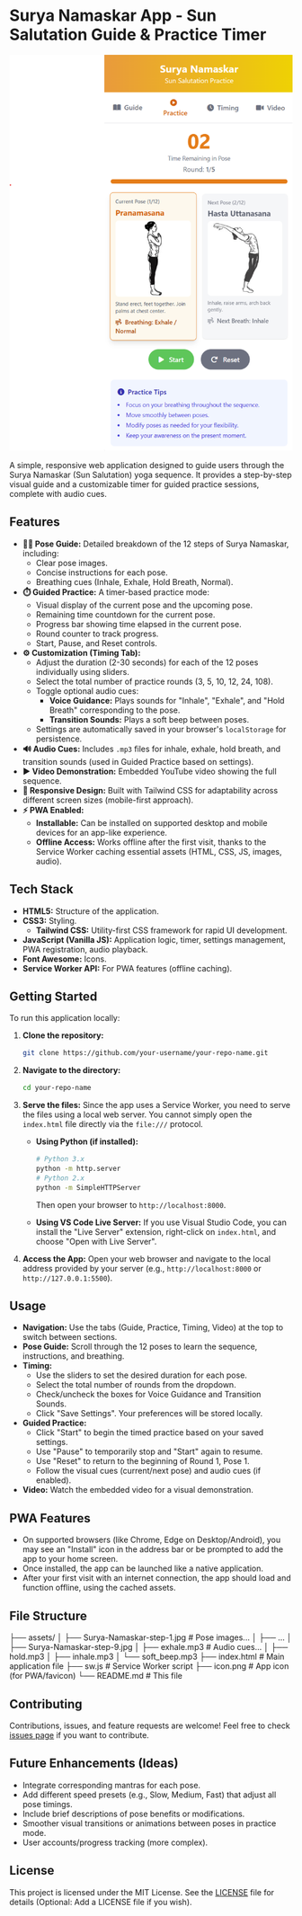 # Surya Namaskar App - Sun Salutation Guide & Practice Timer

![Surya Namaskar App Screenshot](Screenshot.png) 

A simple, responsive web application designed to guide users through the Surya Namaskar (Sun Salutation) yoga sequence. It provides a step-by-step visual guide and a customizable timer for guided practice sessions, complete with audio cues.

## Features

*   **🧘‍♀️ Pose Guide:** Detailed breakdown of the 12 steps of Surya Namaskar, including:
    *   Clear pose images.
    *   Concise instructions for each pose.
    *   Breathing cues (Inhale, Exhale, Hold Breath, Normal).
*   **⏱️ Guided Practice:** A timer-based practice mode:
    *   Visual display of the current pose and the upcoming pose.
    *   Remaining time countdown for the current pose.
    *   Progress bar showing time elapsed in the current pose.
    *   Round counter to track progress.
    *   Start, Pause, and Reset controls.
*   **⚙️ Customization (Timing Tab):**
    *   Adjust the duration (2-30 seconds) for each of the 12 poses individually using sliders.
    *   Select the total number of practice rounds (3, 5, 10, 12, 24, 108).
    *   Toggle optional audio cues:
        *   **Voice Guidance:** Plays sounds for "Inhale", "Exhale", and "Hold Breath" corresponding to the pose.
        *   **Transition Sounds:** Plays a soft beep between poses.
    *   Settings are automatically saved in your browser's `localStorage` for persistence.
*   **🔊 Audio Cues:** Includes `.mp3` files for inhale, exhale, hold breath, and transition sounds (used in Guided Practice based on settings).
*   **▶️ Video Demonstration:** Embedded YouTube video showing the full sequence.
*   **📱 Responsive Design:** Built with Tailwind CSS for adaptability across different screen sizes (mobile-first approach).
*   **⚡ PWA Enabled:**
    *   **Installable:** Can be installed on supported desktop and mobile devices for an app-like experience.
    *   **Offline Access:** Works offline after the first visit, thanks to the Service Worker caching essential assets (HTML, CSS, JS, images, audio).

## Tech Stack

*   **HTML5:** Structure of the application.
*   **CSS3:** Styling.
    *   **Tailwind CSS:** Utility-first CSS framework for rapid UI development.
*   **JavaScript (Vanilla JS):** Application logic, timer, settings management, PWA registration, audio playback.
*   **Font Awesome:** Icons.
*   **Service Worker API:** For PWA features (offline caching).

## Getting Started

To run this application locally:

1.  **Clone the repository:**
    ```bash
    git clone https://github.com/your-username/your-repo-name.git
    ```
2.  **Navigate to the directory:**
    ```bash
    cd your-repo-name
    ```
3.  **Serve the files:**
    Since the app uses a Service Worker, you need to serve the files using a local web server. You cannot simply open the `index.html` file directly via the `file:///` protocol.

    *   **Using Python (if installed):**
        ```bash
        # Python 3.x
        python -m http.server
        # Python 2.x
        python -m SimpleHTTPServer
        ```
        Then open your browser to `http://localhost:8000`.

    *   **Using VS Code Live Server:**
        If you use Visual Studio Code, you can install the "Live Server" extension, right-click on `index.html`, and choose "Open with Live Server".

4.  **Access the App:** Open your web browser and navigate to the local address provided by your server (e.g., `http://localhost:8000` or `http://127.0.0.1:5500`).

## Usage

*   **Navigation:** Use the tabs (Guide, Practice, Timing, Video) at the top to switch between sections.
*   **Pose Guide:** Scroll through the 12 poses to learn the sequence, instructions, and breathing.
*   **Timing:**
    *   Use the sliders to set the desired duration for each pose.
    *   Select the total number of rounds from the dropdown.
    *   Check/uncheck the boxes for Voice Guidance and Transition Sounds.
    *   Click "Save Settings". Your preferences will be stored locally.
*   **Guided Practice:**
    *   Click "Start" to begin the timed practice based on your saved settings.
    *   Use "Pause" to temporarily stop and "Start" again to resume.
    *   Use "Reset" to return to the beginning of Round 1, Pose 1.
    *   Follow the visual cues (current/next pose) and audio cues (if enabled).
*   **Video:** Watch the embedded video for a visual demonstration.

## PWA Features

*   On supported browsers (like Chrome, Edge on Desktop/Android), you may see an "Install" icon in the address bar or be prompted to add the app to your home screen.
*   Once installed, the app can be launched like a native application.
*   After your first visit with an internet connection, the app should load and function offline, using the cached assets.

## File Structure

├── assets/
│ ├── Surya-Namaskar-step-1.jpg # Pose images...
│ ├── ...
│ ├── Surya-Namaskar-step-9.jpg
│ ├── exhale.mp3 # Audio cues...
│ ├── hold.mp3
│ ├── inhale.mp3
│ └── soft_beep.mp3
├── index.html # Main application file
├── sw.js # Service Worker script
├── icon.png # App icon (for PWA/favicon)
└── README.md # This file

## Contributing

Contributions, issues, and feature requests are welcome! Feel free to check [issues page](https://github.com/your-username/your-repo-name/issues) if you want to contribute.

## Future Enhancements (Ideas)

*   Integrate corresponding mantras for each pose.
*   Add different speed presets (e.g., Slow, Medium, Fast) that adjust all pose timings.
*   Include brief descriptions of pose benefits or modifications.
*   Smoother visual transitions or animations between poses in practice mode.
*   User accounts/progress tracking (more complex).

## License

This project is licensed under the MIT License. See the [LICENSE](LICENSE) file for details (Optional: Add a LICENSE file if you wish).
